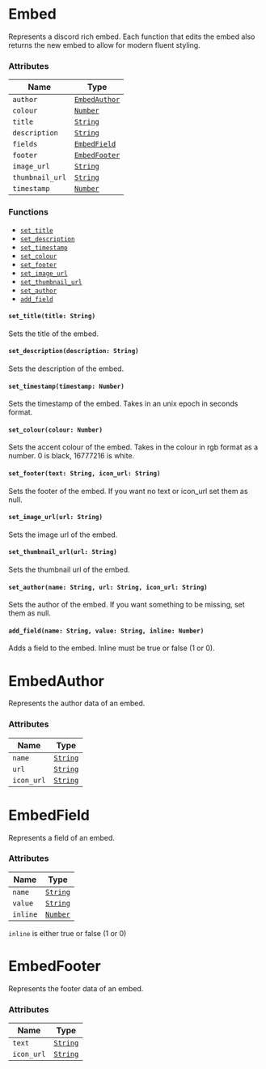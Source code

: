 # Embed

Represents a discord rich embed. Each function that edits the embed also returns the new embed to allow for modern fluent styling.

### Attributes
| Name | Type |
| --- | --- |
| `author` | [`EmbedAuthor`](#embedauthor) |
| `colour` | [`Number`](number.md) |
| `title` | [`String`](string.md) |
| `description` | [`String`](string.md) |
| `fields` | [`EmbedField`](#embedfield) |
| `footer` | [`EmbedFooter`](#embedfooter) |
| `image_url` | [`String`](string.md) |
| `thumbnail_url` | [`String`](string.md) |
| `timestamp` | [`Number`](string.md) |

### Functions
- [`set_title`](#set_titletitle-string)
- [`set_description`](#set_descriptiondescription-string)
- [`set_timestamp`](#set_timestamptimestamp-number)
- [`set_colour`](#set_colourcolour-number)
- [`set_footer`](#set_footertext-string-icon_url-string)
- [`set_image_url`](#set_image_urlurl-string)
- [`set_thumbnail_url`](#set_thumbnail_urlurl-string)
- [`set_author`](#set_authorname-string-url-string-icon_url-string)
- [`add_field`](#add_fieldname-string-value-string-inline-number)

#### `set_title(title: String)`
Sets the title of the embed.
#### `set_description(description: String)`
Sets the description of the embed.
#### `set_timestamp(timestamp: Number)`
Sets the timestamp of the embed. Takes in an unix epoch in seconds format.
#### `set_colour(colour: Number)`
Sets the accent colour of the embed. Takes in the colour in rgb format as a number. 0 is black, 16777216 is white.
#### `set_footer(text: String, icon_url: String)`
Sets the footer of the embed. If you want no text or icon_url set them as null.
#### `set_image_url(url: String)`
Sets the image url of the embed.
#### `set_thumbnail_url(url: String)`
Sets the thumbnail url of the embed.
#### `set_author(name: String, url: String, icon_url: String)`
Sets the author of the embed. If you want something to be missing, set them as null.
#### `add_field(name: String, value: String, inline: Number)`
Adds a field to the embed. Inline must be true or false (1 or 0).


# EmbedAuthor

Represents the author data of an embed.

### Attributes
| Name | Type |
| --- | --- |
| `name` | [`String`](string.md) |
| `url` | [`String`](string.md) |
| `icon_url` | [`String`](string.md) |


# EmbedField

Represents a field of an embed.

### Attributes
| Name | Type |
| --- | --- |
| `name` | [`String`](string.md) |
| `value` | [`String`](string.md) |
| `inline` | [`Number`](number.md) |

`inline` is either true or false (1 or 0)


# EmbedFooter

Represents the footer data of an embed.

### Attributes
| Name | Type |
| --- | --- |
| `text` | [`String`](string.md) |
| `icon_url` | [`String`](string.md) |
